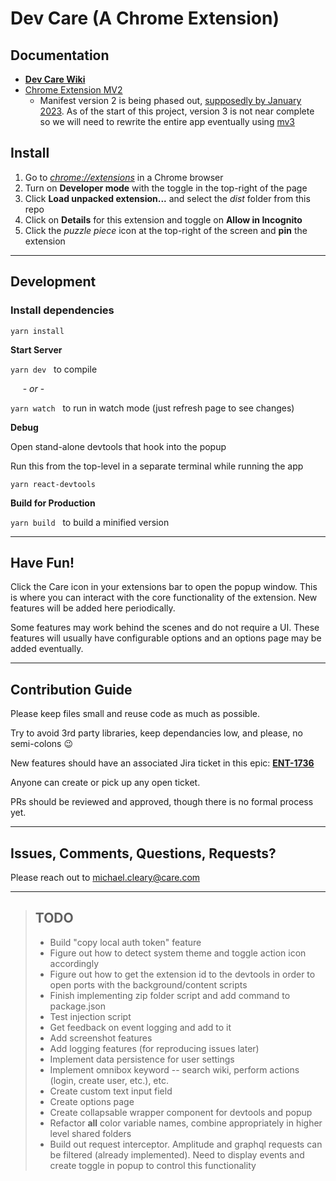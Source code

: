 # Dev Care (A Chrome Extension)

## Documentation
* [**Dev Care Wiki**](https://carecom.atlassian.net/wiki/spaces/~215318667/pages/17348953856/Dev+Care+A+Chrome+Extension)
* [Chrome Extension MV2](https://developer.chrome.com/docs/extensions/mv2/)
  * Manifest version 2 is being phased out, [supposedly by January 2023](https://developer.chrome.com/docs/extensions/mv3/mv2-sunset/).
    As of the start of this project, version 3 is not near complete so we will need to rewrite the entire app eventually using [mv3](https://developer.chrome.com/docs/extensions/mv3/intro/)

## Install

1. Go to [*chrome://extensions*](chrome://extensions) in a Chrome browser
2. Turn on **Developer mode** with the toggle in the top-right of the page
3. Click **Load unpacked extension...** and select the *dist* folder from this repo
4. Click on **Details** for this extension and toggle on **Allow in Incognito**
5. Click the *puzzle piece* icon at the top-right of the screen and **pin** the extension

---
## Development

### Install dependencies
`yarn install`

**Start Server**

`yarn dev` &nbsp; to compile

&nbsp; &nbsp; &nbsp;\- *or* -

`yarn watch` &nbsp; to run in watch mode (just refresh page to see changes)

**Debug**

Open stand-alone devtools that hook into the popup

Run this from the top-level in a separate terminal while running the app

`yarn react-devtools`

**Build for Production**

`yarn build` &nbsp; to build a minified version

---
## Have Fun!
Click the Care icon in your extensions bar to open the popup window. This is where you can interact with the core functionality of the extension. New features will be added here periodically.

Some features may work behind the scenes and do not require a UI. These features will usually have configurable options and an options page may be added eventually.

---

## Contribution Guide
Please keep files small and reuse code as much as possible.

Try to avoid 3rd party libraries, keep dependancies low, and please, no semi-colons 😉

New features should have an associated Jira ticket in this epic: [**ENT-1736**](https://carecom.atlassian.net/browse/ENT-1736)

Anyone can create or pick up any open ticket.

PRs should be reviewed and approved, though there is no formal process yet.

---
## Issues, Comments, Questions, Requests?
Please reach out to [michael.cleary@care.com](mailto:michael.cleary@care.com?subject=CareDev%20Chrome%20Extension%20Feedback&body=Thank%20you%20for%20reaching%20out%20regarding%20the%20DevCare%20Chrome%20Extension.%0D%0A%0D%0A%0D%0APlease%20leave%20any%20feedback%20here.%0D%0A%20%20%0D%0A%0D%0A%0D%0AFor%20bug%20reporting,%20please%20provide%20the%20following:%0D%0A%0D%0A%20%20*%20%20Description%20of%20issue:%0D%0A%20%20%20%20%20%0D%0A%0D%0A%0D%0A%20%20*%20%20Screenshots%20(if%20applicable):%0D%0A%20%20%20%20%20%0D%0A%0D%0A%0D%0A%20%20*%20%20Steps%20to%20reproduce:%0D%0A%20%20%20%20%20%0D%0A%0D%0A%0D%0A)

---
> ## TODO
> * Build "copy local auth token" feature
> * Figure out how to detect system theme and toggle action icon accordingly
> * Figure out how to get the extension id to the devtools in order to open ports with the background/content scripts
> * Finish implementing zip folder script and add command to package.json
> * Test injection script
> * Get feedback on event logging and add to it
> * Add screenshot features
> * Add logging features (for reproducing issues later)
> * Implement data persistence for user settings
> * Implement omnibox keyword -- search wiki, perform actions (login, create user, etc.), etc.
> * Create custom text input field
> * Create options page
> * Create collapsable wrapper component for devtools and popup
> * Refactor **all** color variable names, combine appropriately in higher level shared folders
> * Build out request interceptor. Amplitude and graphql requests can be filtered (already implemented). Need to display events and create toggle in popup to control this functionality
